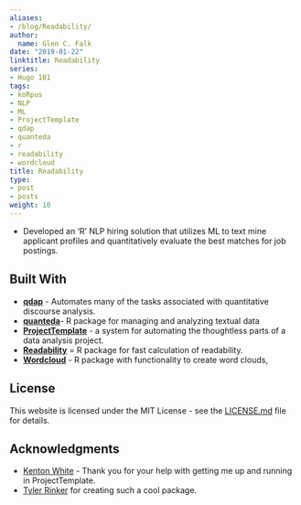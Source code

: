 ```yaml
---
aliases:
- /blog/Readability/
author:
  name: Glen C. Falk
date: "2019-01-22"
linktitle: Readability
series:
- Hugo 101
tags:
- koRpus
- NLP
- ML
- ProjectTemplate
- qdap
- quanteda
- r
- readability
- wordcloud
title: Readability
type:
- post
- posts
weight: 10
---
```


-	Developed an ‘R’ NLP hiring solution that utilizes ML to text mine applicant profiles and quantitatively evaluate the best matches for job postings.

## Built With

- [**qdap**](https://cran.r-project.org/web/packages/qdap/index.html) - Automates many of the tasks associated with quantitative discourse analysis.
- [**quanteda**](https://quanteda.io)- R package for managing and analyzing textual data
- [**ProjectTemplate**](http://projecttemplate.net) - a system for automating the thoughtless parts of a data analysis project.
- [**Readability**](https://github.com/trinker/readability) = R package for fast calculation of readability.
- [**Wordcloud**](https://cran.r-project.org/web/packages/wordcloud/index.html) - R package with functionality to create word clouds,

## License

This website is licensed under the MIT License - see the [LICENSE.md](/LICENSE) file for details.

## Acknowledgments

- [Kenton White](https://nanx.me/) - Thank you for your help with getting me up and running in ProjectTemplate.
- [Tyler Rinker](https://www.rdocumentation.org/collaborators/name/Tyler%20Rinker) for creating such a cool package.

  
